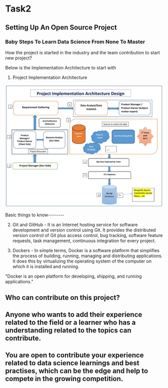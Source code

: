# Task2

## Setting Up An Open Source Project

### Baby Steps To Learn Data Science From None To Master

How the project is started in the industry and the team contribution to start new project?

Below is the Implementation Architecture to start with

1. Project Implementation Architecture

![](images/OriginalArchitecture.jpg)

Basic things to know--------

2. Git and GitHub - It is an Internet hosting service for software development and version control using Git. It provides the distributed version control of Git plus access control, bug tracking, software feature requests, task management, continuous integration for every project.

3. Dockers - In simple terms, Docker is a software platform that simplifies the process of building, running, managing and distributing applications. It does this by virtualizing the operating system of the computer on which it is installed and running.

"Docker is an open platform for developing, shipping, and running applications."

## Who can contribute on this project?

## Anyone who wants to add their experience related to the field or a learner who has a understanding related to the topics can contribute.


## You are open to contribute your experience related to data science learnings and best practises, which can be the edge and help to compete in the growing competition.
